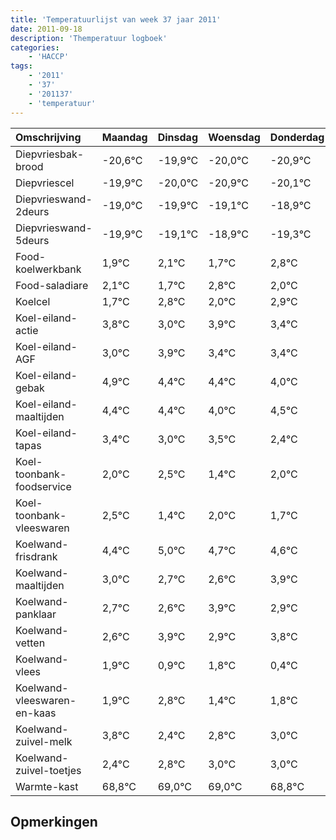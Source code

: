 ```yaml
---
title: 'Temperatuurlijst van week 37 jaar 2011'
date: 2011-09-18
description: 'Themperatuur logboek'
categories:
    - 'HACCP'
tags:
    - '2011'
    - '37'
    - '201137'
    - 'temperatuur'
---
```

|Omschrijving|Maandag|Dinsdag|Woensdag|Donderdag|Vrijdag|Zaterdag|Zondag|
|:---|:---|:---|:---|:---|:---|:---|:---|
|Diepvriesbak-brood|-20,6°C|-19,9°C|-20,0°C|-20,9°C|-20,1°C|-19,9°C|-20,3°C|
|Diepvriescel|-19,9°C|-20,0°C|-20,9°C|-20,1°C|-19,9°C|-20,3°C|-19,2°C|
|Diepvrieswand-2deurs|-19,0°C|-19,9°C|-19,1°C|-18,9°C|-19,3°C|-18,2°C|-19,0°C|
|Diepvrieswand-5deurs|-19,9°C|-19,1°C|-18,9°C|-19,3°C|-18,2°C|-19,0°C|-18,1°C|
|Food-koelwerkbank|1,9°C|2,1°C|1,7°C|2,8°C|2,0°C|2,9°C|2,4°C|
|Food-saladiare|2,1°C|1,7°C|2,8°C|2,0°C|2,9°C|2,4°C|2,4°C|
|Koelcel|1,7°C|2,8°C|2,0°C|2,9°C|2,4°C|2,4°C|2,0°C|
|Koel-eiland-actie|3,8°C|3,0°C|3,9°C|3,4°C|3,4°C|3,0°C|3,5°C|
|Koel-eiland-AGF|3,0°C|3,9°C|3,4°C|3,4°C|3,0°C|3,5°C|2,4°C|
|Koel-eiland-gebak|4,9°C|4,4°C|4,4°C|4,0°C|4,5°C|3,4°C|4,0°C|
|Koel-eiland-maaltijden|4,4°C|4,4°C|4,0°C|4,5°C|3,4°C|4,0°C|3,7°C|
|Koel-eiland-tapas|3,4°C|3,0°C|3,5°C|2,4°C|3,0°C|2,7°C|2,6°C|
|Koel-toonbank-foodservice|2,0°C|2,5°C|1,4°C|2,0°C|1,7°C|1,6°C|2,9°C|
|Koel-toonbank-vleeswaren|2,5°C|1,4°C|2,0°C|1,7°C|1,6°C|2,9°C|1,9°C|
|Koelwand-frisdrank|4,4°C|5,0°C|4,7°C|4,6°C|5,9°C|4,9°C|5,8°C|
|Koelwand-maaltijden|3,0°C|2,7°C|2,6°C|3,9°C|2,9°C|3,8°C|2,4°C|
|Koelwand-panklaar|2,7°C|2,6°C|3,9°C|2,9°C|3,8°C|2,4°C|2,8°C|
|Koelwand-vetten|2,6°C|3,9°C|2,9°C|3,8°C|2,4°C|2,8°C|3,0°C|
|Koelwand-vlees|1,9°C|0,9°C|1,8°C|0,4°C|0,8°C|1,0°C|1,0°C|
|Koelwand-vleeswaren-en-kaas|1,9°C|2,8°C|1,4°C|1,8°C|2,0°C|2,0°C|1,8°C|
|Koelwand-zuivel-melk|3,8°C|2,4°C|2,8°C|3,0°C|3,0°C|2,8°C|2,4°C|
|Koelwand-zuivel-toetjes|2,4°C|2,8°C|3,0°C|3,0°C|2,8°C|2,4°C|3,9°C|
|Warmte-kast|68,8°C|69,0°C|69,0°C|68,8°C|68,4°C|69,9°C|69,8°C|

## Opmerkingen


